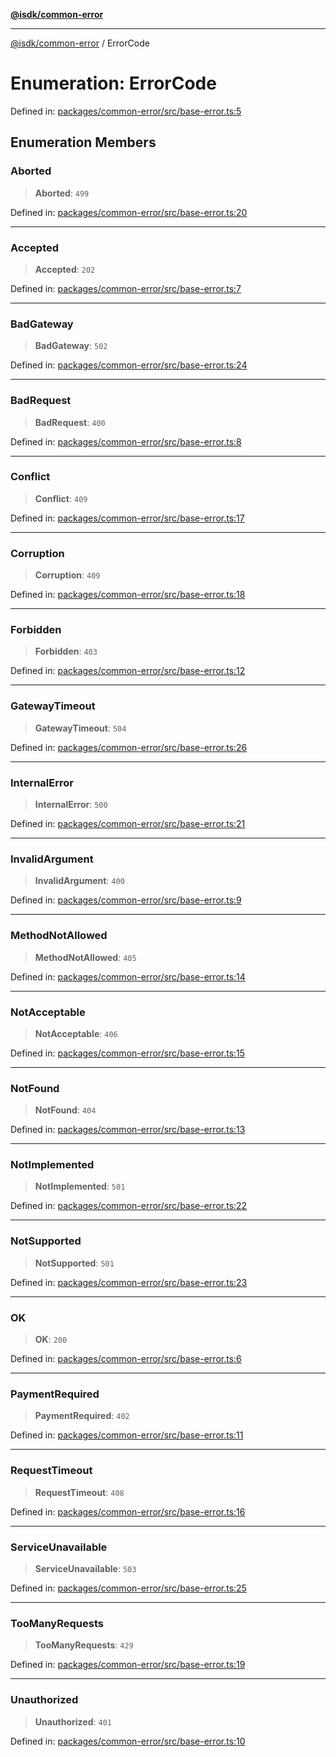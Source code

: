 [**@isdk/common-error**](../README.md)

***

[@isdk/common-error](../globals.md) / ErrorCode

# Enumeration: ErrorCode

Defined in: [packages/common-error/src/base-error.ts:5](https://github.com/isdk/common-error.js/blob/ba75328e754ba949e73cfe3c3e47f894c8ab334d/src/base-error.ts#L5)

## Enumeration Members

### Aborted

> **Aborted**: `499`

Defined in: [packages/common-error/src/base-error.ts:20](https://github.com/isdk/common-error.js/blob/ba75328e754ba949e73cfe3c3e47f894c8ab334d/src/base-error.ts#L20)

***

### Accepted

> **Accepted**: `202`

Defined in: [packages/common-error/src/base-error.ts:7](https://github.com/isdk/common-error.js/blob/ba75328e754ba949e73cfe3c3e47f894c8ab334d/src/base-error.ts#L7)

***

### BadGateway

> **BadGateway**: `502`

Defined in: [packages/common-error/src/base-error.ts:24](https://github.com/isdk/common-error.js/blob/ba75328e754ba949e73cfe3c3e47f894c8ab334d/src/base-error.ts#L24)

***

### BadRequest

> **BadRequest**: `400`

Defined in: [packages/common-error/src/base-error.ts:8](https://github.com/isdk/common-error.js/blob/ba75328e754ba949e73cfe3c3e47f894c8ab334d/src/base-error.ts#L8)

***

### Conflict

> **Conflict**: `409`

Defined in: [packages/common-error/src/base-error.ts:17](https://github.com/isdk/common-error.js/blob/ba75328e754ba949e73cfe3c3e47f894c8ab334d/src/base-error.ts#L17)

***

### Corruption

> **Corruption**: `409`

Defined in: [packages/common-error/src/base-error.ts:18](https://github.com/isdk/common-error.js/blob/ba75328e754ba949e73cfe3c3e47f894c8ab334d/src/base-error.ts#L18)

***

### Forbidden

> **Forbidden**: `403`

Defined in: [packages/common-error/src/base-error.ts:12](https://github.com/isdk/common-error.js/blob/ba75328e754ba949e73cfe3c3e47f894c8ab334d/src/base-error.ts#L12)

***

### GatewayTimeout

> **GatewayTimeout**: `504`

Defined in: [packages/common-error/src/base-error.ts:26](https://github.com/isdk/common-error.js/blob/ba75328e754ba949e73cfe3c3e47f894c8ab334d/src/base-error.ts#L26)

***

### InternalError

> **InternalError**: `500`

Defined in: [packages/common-error/src/base-error.ts:21](https://github.com/isdk/common-error.js/blob/ba75328e754ba949e73cfe3c3e47f894c8ab334d/src/base-error.ts#L21)

***

### InvalidArgument

> **InvalidArgument**: `400`

Defined in: [packages/common-error/src/base-error.ts:9](https://github.com/isdk/common-error.js/blob/ba75328e754ba949e73cfe3c3e47f894c8ab334d/src/base-error.ts#L9)

***

### MethodNotAllowed

> **MethodNotAllowed**: `405`

Defined in: [packages/common-error/src/base-error.ts:14](https://github.com/isdk/common-error.js/blob/ba75328e754ba949e73cfe3c3e47f894c8ab334d/src/base-error.ts#L14)

***

### NotAcceptable

> **NotAcceptable**: `406`

Defined in: [packages/common-error/src/base-error.ts:15](https://github.com/isdk/common-error.js/blob/ba75328e754ba949e73cfe3c3e47f894c8ab334d/src/base-error.ts#L15)

***

### NotFound

> **NotFound**: `404`

Defined in: [packages/common-error/src/base-error.ts:13](https://github.com/isdk/common-error.js/blob/ba75328e754ba949e73cfe3c3e47f894c8ab334d/src/base-error.ts#L13)

***

### NotImplemented

> **NotImplemented**: `501`

Defined in: [packages/common-error/src/base-error.ts:22](https://github.com/isdk/common-error.js/blob/ba75328e754ba949e73cfe3c3e47f894c8ab334d/src/base-error.ts#L22)

***

### NotSupported

> **NotSupported**: `501`

Defined in: [packages/common-error/src/base-error.ts:23](https://github.com/isdk/common-error.js/blob/ba75328e754ba949e73cfe3c3e47f894c8ab334d/src/base-error.ts#L23)

***

### OK

> **OK**: `200`

Defined in: [packages/common-error/src/base-error.ts:6](https://github.com/isdk/common-error.js/blob/ba75328e754ba949e73cfe3c3e47f894c8ab334d/src/base-error.ts#L6)

***

### PaymentRequired

> **PaymentRequired**: `402`

Defined in: [packages/common-error/src/base-error.ts:11](https://github.com/isdk/common-error.js/blob/ba75328e754ba949e73cfe3c3e47f894c8ab334d/src/base-error.ts#L11)

***

### RequestTimeout

> **RequestTimeout**: `408`

Defined in: [packages/common-error/src/base-error.ts:16](https://github.com/isdk/common-error.js/blob/ba75328e754ba949e73cfe3c3e47f894c8ab334d/src/base-error.ts#L16)

***

### ServiceUnavailable

> **ServiceUnavailable**: `503`

Defined in: [packages/common-error/src/base-error.ts:25](https://github.com/isdk/common-error.js/blob/ba75328e754ba949e73cfe3c3e47f894c8ab334d/src/base-error.ts#L25)

***

### TooManyRequests

> **TooManyRequests**: `429`

Defined in: [packages/common-error/src/base-error.ts:19](https://github.com/isdk/common-error.js/blob/ba75328e754ba949e73cfe3c3e47f894c8ab334d/src/base-error.ts#L19)

***

### Unauthorized

> **Unauthorized**: `401`

Defined in: [packages/common-error/src/base-error.ts:10](https://github.com/isdk/common-error.js/blob/ba75328e754ba949e73cfe3c3e47f894c8ab334d/src/base-error.ts#L10)
